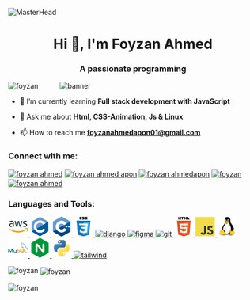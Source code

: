 ![MasterHead](https://media.licdn.com/dms/image/v2/D5616AQEPML13kiWBiA/profile-displaybackgroundimage-shrink_350_1400/profile-displaybackgroundimage-shrink_350_1400/0/1731340243482?e=1741824000&v=beta&t=wlTD-TOeqakhHQaxJKvER1I1b3g3j4byfjbqguQZbeU)
<h1 align="center">Hi 👋, I'm Foyzan Ahmed</h1>
<h3 align="center">A passionate programming</h3>
<img align="right" width="400" src="https://cdn.dribbble.com/users/1162077/screenshots/3848914/programmer.gif" alt="banner">

    
<p align="left"> <img src="https://komarev.com/ghpvc/?username=foyzan&label=Profile%20views&color=0e75b6&style=flat" alt="foyzan" /> </p>
    
- 🌱 I’m currently learning **Full stack development with JavaScript**

- 💬 Ask me about **Html, CSS-Animation, Js & Linux**
- 📫 How to reach me **foyzanahmedapon01@gmail.com**
    
<h3 align="left">Connect with me:</h3>
<p align="left">
<a href="https://www.linkedin.com/in/foyzan-ahmed-4733821a1" target="_blank"><img align="center" src="https://raw.githubusercontent.com/rahuldkjain/github-profile-readme-generator/master/src/images/icons/Social/linked-in-alt.svg" alt="foyzan ahmed" height="30" width="40" /></a>
<a href="https://www.facebook.com/foyzan ahmed apon" target="_blank"><img align="center" src="https://raw.githubusercontent.com/rahuldkjain/github-profile-readme-generator/master/src/images/icons/Social/facebook.svg" alt="foyzan ahmed apon" height="30" width="40" /></a>
<a href="https://www.hackerrank.com/profile/foyzanahmedapon1" target="_blank"><img align="center" src="https://raw.githubusercontent.com/rahuldkjain/github-profile-readme-generator/master/src/images/icons/Social/hackerrank.svg" alt="foyzan ahmedapon" height="30" width="40" /></a>
<a href="https://codeforces.com/profile/foyzan" target="_blank"><img align="center" src="https://raw.githubusercontent.com/rahuldkjain/github-profile-readme-generator/master/src/images/icons/Social/codeforces.svg" alt="foyzan" height="30" width="40" /></a>
<a href="https://leetcode.com/u/foyzanahmedapon01/" target="_blank"><img align="center" src="https://raw.githubusercontent.com/rahuldkjain/github-profile-readme-generator/master/src/images/icons/Social/leet-code.svg" alt="foyzan ahmed" height="30" width="40" /></a>
</p>
    
<h3 align="left">Languages and Tools:</h3>
<p align="left"> <a href="https://aws.amazon.com" target="_blank" rel="noreferrer"> <img src="https://raw.githubusercontent.com/devicons/devicon/master/icons/amazonwebservices/amazonwebservices-original-wordmark.svg" alt="aws" width="40" height="40"/> </a> <a href="https://www.cprogramming.com/" target="_blank" rel="noreferrer"> <img src="https://raw.githubusercontent.com/devicons/devicon/master/icons/c/c-original.svg" alt="c" width="40" height="40"/> </a> <a href="https://www.w3schools.com/cpp/" target="_blank" rel="noreferrer"> <img src="https://raw.githubusercontent.com/devicons/devicon/master/icons/cplusplus/cplusplus-original.svg" alt="cplusplus" width="40" height="40"/> </a> <a href="https://www.w3schools.com/css/" target="_blank" rel="noreferrer"> <img src="https://raw.githubusercontent.com/devicons/devicon/master/icons/css3/css3-original-wordmark.svg" alt="css3" width="40" height="40"/> </a> <a href="https://www.djangoproject.com/" target="_blank" rel="noreferrer"> <img src="https://cdn.worldvectorlogo.com/logos/django.svg" alt="django" width="40" height="40"/> </a> <a href="https://www.figma.com/" target="_blank" rel="noreferrer"> <img src="https://www.vectorlogo.zone/logos/figma/figma-icon.svg" alt="figma" width="40" height="40"/> </a> <a href="https://git-scm.com/" target="_blank" rel="noreferrer"> <img src="https://www.vectorlogo.zone/logos/git-scm/git-scm-icon.svg" alt="git" width="40" height="40"/> </a> <a href="https://www.w3.org/html/" target="_blank" rel="noreferrer"> <img src="https://raw.githubusercontent.com/devicons/devicon/master/icons/html5/html5-original-wordmark.svg" alt="html5" width="40" height="40"/> </a> <a href="https://developer.mozilla.org/en-US/docs/Web/JavaScript" target="_blank" rel="noreferrer"> <img src="https://raw.githubusercontent.com/devicons/devicon/master/icons/javascript/javascript-original.svg" alt="javascript" width="40" height="40"/> </a> <a href="https://www.linux.org/" target="_blank" rel="noreferrer"> <img src="https://raw.githubusercontent.com/devicons/devicon/master/icons/linux/linux-original.svg" alt="linux" width="40" height="40"/> </a> <a href="https://www.mysql.com/" target="_blank" rel="noreferrer"> <img src="https://raw.githubusercontent.com/devicons/devicon/master/icons/mysql/mysql-original-wordmark.svg" alt="mysql" width="40" height="40"/> </a> <a href="https://www.nginx.com" target="_blank" rel="noreferrer"> <img src="https://raw.githubusercontent.com/devicons/devicon/master/icons/nginx/nginx-original.svg" alt="nginx" width="40" height="40"/> </a> <a href="https://www.python.org" target="_blank" rel="noreferrer"> <img src="https://raw.githubusercontent.com/devicons/devicon/master/icons/python/python-original.svg" alt="python" width="40" height="40"/> </a> <a href="https://tailwindcss.com/" target="_blank" rel="noreferrer"> <img src="https://www.vectorlogo.zone/logos/tailwindcss/tailwindcss-icon.svg" alt="tailwind" width="40" height="40"/> </a> </p>
    
<p><img align="left" src="https://github-readme-stats.vercel.app/api/top-langs?username=foyzan&show_icons=true&locale=en&layout=compact" alt="foyzan" /></p>
    
<p>&nbsp;<img align="center" src="https://github-readme-stats.vercel.app/api?username=foyzan&show_icons=true&locale=en" alt="foyzan" /></p>
    
<p><img align="center" src="https://github-readme-streak-stats.herokuapp.com/?user=foyzan&" alt="foyzan" /></p>
